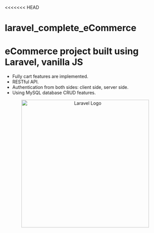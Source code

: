 <<<<<<< HEAD
# laravel_complete_eCommerce
eCommerce project built using Laravel, vanilla JS
=======

- Fully cart features are implemented.
- RESTful API.
- Authentication from both sides: client side, server side.
- Using MySQL database CRUD features.

<p align="center"><a href="https://laravel.com" target="_blank"><img src="https://raw.githubusercontent.com/laravel/art/master/logo-lockup/5%20SVG/2%20CMYK/1%20Full%20Color/laravel-logolockup-cmyk-red.svg" width="400" alt="Laravel Logo"></a></p>

